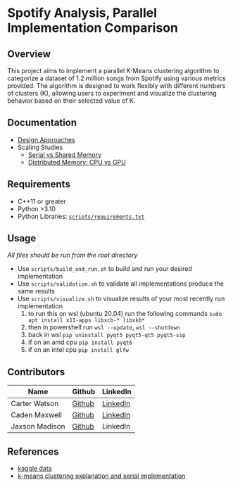 # Spotify Analysis, Parallel Implementation Comparison

## Overview

This project aims to implement a parallel K-Means clustering algorithm to categorize a dataset of 1.2 million songs from Spotify using various metrics provided. The algorithm is designed to work flexibly with different numbers of clusters (K), allowing users to experiment and visualize the clustering behavior based on their selected value of K.

## Documentation

- [Design Approaches](docs/design-approaches.md)
- Scaling Studies
  - [Serial vs Shared Memory](docs/scaling-studies/serial-vs-shared-memory.md)
  - [Distributed Memory: CPU vs GPU](docs/scaling-studies/distributed-memory.md)

## Requirements

- C++11 or greater
- Python >3.10
- Python Libraries: [`scripts/requirements.txt`](scripts/requirements.txt)

## Usage

*All files should be run from the root directory*

- Use `scripts/build_and_run.sh` to build and run your desired implementation
- Use `scripts/validation.sh` to validate all implementations produce the same results
- Use `scripts/visualize.sh` to visualize results of your most recently run implementation
  1. to run this on wsl (ubuntu 20.04) run the following commands `sudo apt install x11-apps libxcb-* libxkb*`
  1. then in powershell run `wsl --update`, `wsl --shutdown`
  1. back in wsl `pip uninstall pyqt5 pyqt5-qt5 pyqt5-sip`
  1. if on an amd cpu `pip install pyqt6`
  1. if on an intel cpu `pip install glfw`

## Contributors

| Name | Github | LinkedIn |
|---|---|---|
| Carter Watson  | [Github](https://www.github.com/cartwatson) | [LinkedIn](https://www.linkedin.com/in/cartwatson) |  
| Caden Maxwell  | [Github](https://github.com/caden-maxwell)  | [LinkedIn](https://www.linkedin.com/in/cadenmaxwell/) |
| Jaxson Madison | [Github](https://github.com/JaxsonM) | LinkedIn |

## References 

- [kaggle data](https://www.kaggle.com/datasets/rodolfofigueroa/spotify-12m-songs)
- [k-means clustering explanation and serial implementation](http://reasonabledeviations.com/2019/10/02/k-means-in-cpp/)
